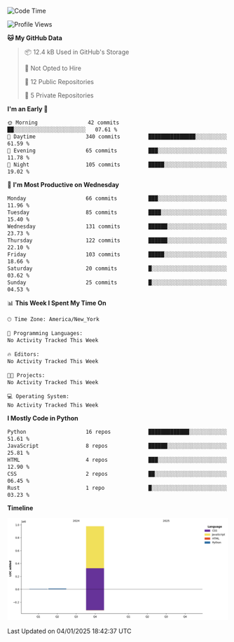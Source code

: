 <!--START_SECTION:waka-->
![Code Time](http://img.shields.io/badge/Code%20Time-0%20secs-blue)

![Profile Views](http://img.shields.io/badge/Profile%20Views-0-blue)

**🐱 My GitHub Data** 

> 📦 12.4 kB Used in GitHub's Storage 
 > 
> 🚫 Not Opted to Hire
 > 
> 📜 12 Public Repositories 
 > 
> 🔑 5 Private Repositories 
 > 
**I'm an Early 🐤** 

```text
🌞 Morning                42 commits          ██░░░░░░░░░░░░░░░░░░░░░░░   07.61 % 
🌆 Daytime                340 commits         ███████████████░░░░░░░░░░   61.59 % 
🌃 Evening                65 commits          ███░░░░░░░░░░░░░░░░░░░░░░   11.78 % 
🌙 Night                  105 commits         █████░░░░░░░░░░░░░░░░░░░░   19.02 % 
```
📅 **I'm Most Productive on Wednesday** 

```text
Monday                   66 commits          ███░░░░░░░░░░░░░░░░░░░░░░   11.96 % 
Tuesday                  85 commits          ████░░░░░░░░░░░░░░░░░░░░░   15.40 % 
Wednesday                131 commits         ██████░░░░░░░░░░░░░░░░░░░   23.73 % 
Thursday                 122 commits         ██████░░░░░░░░░░░░░░░░░░░   22.10 % 
Friday                   103 commits         █████░░░░░░░░░░░░░░░░░░░░   18.66 % 
Saturday                 20 commits          █░░░░░░░░░░░░░░░░░░░░░░░░   03.62 % 
Sunday                   25 commits          █░░░░░░░░░░░░░░░░░░░░░░░░   04.53 % 
```


📊 **This Week I Spent My Time On** 

```text
🕑︎ Time Zone: America/New_York

💬 Programming Languages: 
No Activity Tracked This Week

🔥 Editors: 
No Activity Tracked This Week

🐱‍💻 Projects: 
No Activity Tracked This Week

💻 Operating System: 
No Activity Tracked This Week
```

**I Mostly Code in Python** 

```text
Python                   16 repos            █████████████░░░░░░░░░░░░   51.61 % 
JavaScript               8 repos             ██████░░░░░░░░░░░░░░░░░░░   25.81 % 
HTML                     4 repos             ███░░░░░░░░░░░░░░░░░░░░░░   12.90 % 
CSS                      2 repos             ██░░░░░░░░░░░░░░░░░░░░░░░   06.45 % 
Rust                     1 repo              █░░░░░░░░░░░░░░░░░░░░░░░░   03.23 % 
```



**Timeline**

![Lines of Code chart](https://raw.githubusercontent.com/SacredFall/SacredFall/main/assets/bar_graph.png)


 Last Updated on 04/01/2025 18:42:37 UTC
<!--END_SECTION:waka-->
